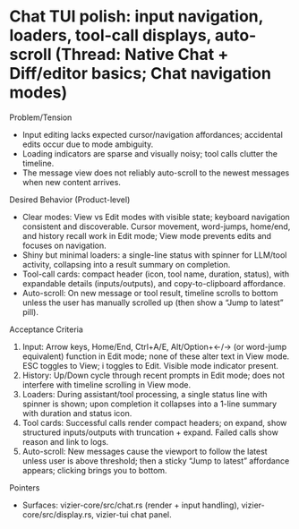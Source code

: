 # Chat TUI polish: input navigation, loaders, tool-call displays, auto-scroll (Thread: Native Chat + Diff/editor basics; Chat navigation modes)

Problem/Tension
- Input editing lacks expected cursor/navigation affordances; accidental edits occur due to mode ambiguity.
- Loading indicators are sparse and visually noisy; tool calls clutter the timeline.
- The message view does not reliably auto-scroll to the newest messages when new content arrives.

Desired Behavior (Product-level)
- Clear modes: View vs Edit modes with visible state; keyboard navigation consistent and discoverable. Cursor movement, word-jumps, home/end, and history recall work in Edit mode; View mode prevents edits and focuses on navigation.
- Shiny but minimal loaders: a single-line status with spinner for LLM/tool activity, collapsing into a result summary on completion.
- Tool-call cards: compact header (icon, tool name, duration, status), with expandable details (inputs/outputs), and copy-to-clipboard affordance.
- Auto-scroll: On new message or tool result, timeline scrolls to bottom unless the user has manually scrolled up (then show a “Jump to latest” pill).

Acceptance Criteria
1) Input: Arrow keys, Home/End, Ctrl+A/E, Alt/Option+←/→ (or word-jump equivalent) function in Edit mode; none of these alter text in View mode. ESC toggles to View; i toggles to Edit. Visible mode indicator present.
2) History: Up/Down cycle through recent prompts in Edit mode; does not interfere with timeline scrolling in View mode.
3) Loaders: During assistant/tool processing, a single status line with spinner is shown; upon completion it collapses into a 1-line summary with duration and status icon.
4) Tool cards: Successful calls render compact headers; on expand, show structured inputs/outputs with truncation + expand. Failed calls show reason and link to logs.
5) Auto-scroll: New messages cause the viewport to follow the latest unless user is above threshold; then a sticky “Jump to latest” affordance appears; clicking brings you to bottom.

Pointers
- Surfaces: vizier-core/src/chat.rs (render + input handling), vizier-core/src/display.rs, vizier-tui chat panel.
